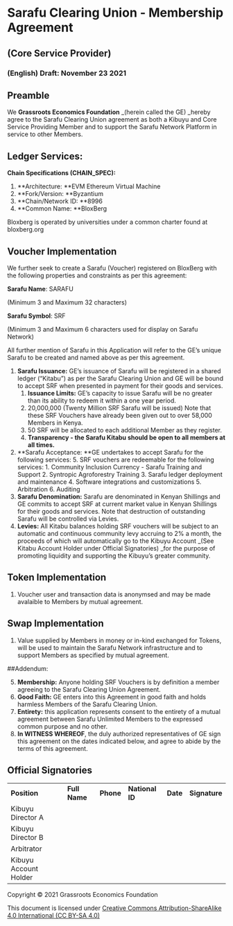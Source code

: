 # Sarafu Clearing Union - Membership Agreement


##  (Core Service Provider)


### (English) Draft: November 23 2021


## Preamble

We **Grassroots Economics Foundation** _(herein called the GE) _hereby agree to the Sarafu Clearing Union agreement as both a Kibuyu and Core Service Providing Member and to support the Sarafu Network Platform in service to other Members. 


## Ledger Services:

**Chain Specifications (CHAIN_SPEC):**

1. **Architecture: **EVM Ethereum Virtual Machine
2. **Fork/Version:  **Byzantium
3. **Chain/Network ID: **8996
4. **Common Name: **BloxBerg

Bloxberg is operated by universities under a common charter found at bloxberg.org 


## Voucher Implementation

We further seek to create a Sarafu (Voucher) registered on BloxBerg with the following properties and constraints as per this agreement: 

**Sarafu Name**: SARAFU

(Minimum 3 and Maximum 32 characters) 

**Sarafu Symbol**: SRF

(Minimum 3 and Maximum 6 characters used for display on Sarafu Network)

All further mention of Sarafu in this Application will refer to the GE’s unique Sarafu to be created and named above as per this agreement.



1. **Sarafu Issuance:** GE’s issuance of Sarafu will be registered in a shared ledger (“Kitabu”) as per the Sarafu Clearing Union and GE will be bound to accept SRF when presented in payment for their goods and services.
    1. **Issuance Limits:** GE’s capacity to issue Sarafu will be no greater than its ability to redeem it within a one year period. 
    2. 20,000,000 (Twenty Million SRF Sarafu will be issued) Note that these SRF Vouchers have already been given out to over 58,000 Members in Kenya.
    3. 50 SRF will be allocated to each additional Member as they register.
    4. **Transparency - **the Sarafu Kitabu should be open to all members at all times**.**
2. **Sarafu Acceptance: **GE undertakes to accept Sarafu for the following services:
    5. SRF vouchers are redeemable for the following services:
        1. Community Inclusion Currency - Sarafu Training and Support
        2. Syntropic Agroforestry Training
        3. Sarafu ledger deployment and maintenance
        4. Software integrations and customizations
        5. Arbitration
        6. Auditing
3. **Sarafu Denomination:** Sarafu are denominated in Kenyan Shillings and GE commits to accept SRF at current market value in Kenyan Shillings for their goods and services. Note that destruction of outstanding Sarafu will be controlled via Levies. 
4. **Levies:** All Kitabu balances holding SRF vouchers will be subject to an automatic and continuous community levy accruing to 2% a month, the proceeds of which will automatically go to the Kibuyu Account _(See Kitabu Account Holder under Official  Signatories) _for the purpose of promoting liquidity and supporting the Kibuyu’s greater community. 

## Token Implementation 

1. Voucher user and transaction data is anonymsed and may be made avalaible to Members by mutual agreement.

## Swap Implementation

1. Value supplied by Members in money or in-kind exchanged for Tokens, will be used to maintain the Sarafu Network infrastructure and to support Members as specified by mutual agreement.

##Addendum:

5. **Membership:** Anyone holding SRF Vouchers is by definition a member agreeing to the Sarafu Clearing Union Agreement.
6. **Good Faith:** GE enters into this Agreement in good faith and holds harmless Members of the Sarafu Clearing Union.
7. **Entirety:** this application represents consent to the entirety of a mutual agreement between Sarafu Unlimited Members to the expressed common purpose and no other.
8. **In WITNESS WHEREOF**, the duly authorized representatives of GE sign this agreement on the dates indicated below, and agree to abide by the terms of this agreement.


## Official Signatories


<table>
  <tr>
   <td><strong>Position </strong>
   </td>
   <td><strong>Full Name</strong>
   </td>
   <td><strong>Phone </strong>
   </td>
   <td><strong>National ID</strong>
   </td>
   <td><strong>Date</strong>
   </td>
   <td><strong>Signature</strong>
   </td>
  </tr>
  <tr>
   <td>Kibuyu Director A
   </td>
   <td>
   </td>
   <td>
   </td>
   <td>
   </td>
   <td>
   </td>
   <td>
   </td>
  </tr>
  <tr>
   <td>Kibuyu Director B
   </td>
   <td>
   </td>
   <td>
   </td>
   <td>
   </td>
   <td>
   </td>
   <td>
   </td>
  </tr>
  <tr>
   <td>Arbitrator
   </td>
   <td>
   </td>
   <td>
   </td>
   <td>
   </td>
   <td>
   </td>
   <td>
   </td>
  </tr>
  <tr>
   <td>Kibuyu Account Holder
   </td>
   <td>
   </td>
   <td>
   </td>
   <td>
   </td>
   <td>
   </td>
   <td>
   </td>
  </tr>
</table>


Copyright © 2021 Grassroots Economics Foundation

This document is licensed under [Creative Commons Attribution-ShareAlike 4.0 International (CC BY-SA 4.0)](https://creativecommons.org/licenses/by-sa/4.0/ )
